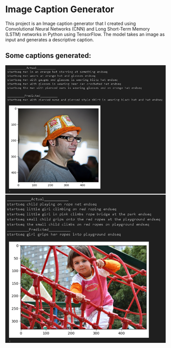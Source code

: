 # Image Caption Generator

This project is an Image caption generator that I created using Convolutional Neural Networks (CNN) and Long Short-Term Memory (LSTM) networks in Python using TensorFlow. The model takes an image as input and generates a descriptive caption.

## Some captions generated:
![Image Alt Text](./1.png)
![Image Alt Text](./2.png)
